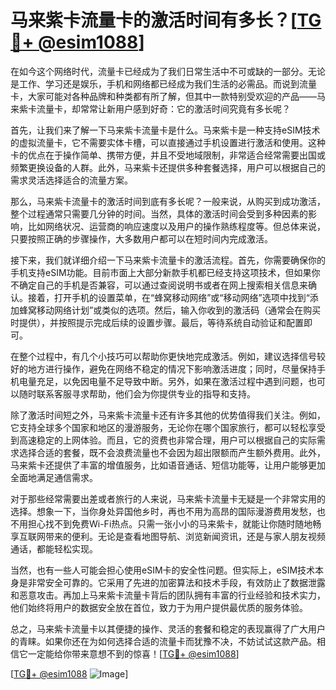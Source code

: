 # 马来紫卡流量卡的激活时间有多长？[[TG💪+ @esim1088](https://t.me/s/esim1088)]

在如今这个网络时代，流量卡已经成为了我们日常生活中不可或缺的一部分。无论是工作、学习还是娱乐，手机和网络都已经成为我们生活的必需品。而说到流量卡，大家可能对各种品牌和种类都有所了解，但其中一款特别受欢迎的产品——马来紫卡流量卡，却常常让新用户感到好奇：它的激活时间究竟有多长呢？

首先，让我们来了解一下马来紫卡流量卡是什么。马来紫卡是一种支持eSIM技术的虚拟流量卡，它不需要实体卡槽，可以直接通过手机设置进行激活和使用。这种卡的优点在于操作简单、携带方便，并且不受地域限制，非常适合经常需要出国或频繁更换设备的人群。此外，马来紫卡还提供多种套餐选择，用户可以根据自己的需求灵活选择适合的流量方案。

那么，马来紫卡流量卡的激活时间到底有多长呢？一般来说，从购买到成功激活，整个过程通常只需要几分钟的时间。当然，具体的激活时间会受到多种因素的影响，比如网络状况、运营商的响应速度以及用户的操作熟练程度等。但总体来说，只要按照正确的步骤操作，大多数用户都可以在短时间内完成激活。

接下来，我们就详细介绍一下马来紫卡流量卡的激活流程。首先，你需要确保你的手机支持eSIM功能。目前市面上大部分新款手机都已经支持这项技术，但如果你不确定自己的手机是否兼容，可以通过查阅说明书或者在网上搜索相关信息来确认。接着，打开手机的设置菜单，在“蜂窝移动网络”或“移动网络”选项中找到“添加蜂窝移动网络计划”或类似的选项。然后，输入你收到的激活码（通常会在购买时提供），并按照提示完成后续的设置步骤。最后，等待系统自动验证和配置即可。

在整个过程中，有几个小技巧可以帮助你更快地完成激活。例如，建议选择信号较好的地方进行操作，避免在网络不稳定的情况下影响激活进度；同时，尽量保持手机电量充足，以免因电量不足导致中断。另外，如果在激活过程中遇到问题，也可以随时联系客服寻求帮助，他们会为你提供专业的指导和支持。

除了激活时间短之外，马来紫卡流量卡还有许多其他的优势值得我们关注。例如，它支持全球多个国家和地区的漫游服务，无论你在哪个国家旅行，都可以轻松享受到高速稳定的上网体验。而且，它的资费也非常合理，用户可以根据自己的实际需求选择合适的套餐，既不会浪费流量也不会因为超出限额而产生额外费用。此外，马来紫卡还提供了丰富的增值服务，比如语音通话、短信功能等，让用户能够更加全面地满足通信需求。

对于那些经常需要出差或者旅行的人来说，马来紫卡流量卡无疑是一个非常实用的选择。想象一下，当你身处异国他乡时，再也不用为高昂的国际漫游费用发愁，也不用担心找不到免费Wi-Fi热点。只需一张小小的马来紫卡，就能让你随时随地畅享互联网带来的便利。无论是查看地图导航、浏览新闻资讯，还是与家人朋友视频通话，都能轻松实现。

当然，也有一些人可能会担心使用eSIM卡的安全性问题。但实际上，eSIM技术本身是非常安全可靠的。它采用了先进的加密算法和技术手段，有效防止了数据泄露和恶意攻击。再加上马来紫卡流量卡背后的团队拥有丰富的行业经验和技术实力，他们始终将用户的数据安全放在首位，致力于为用户提供最优质的服务体验。

总之，马来紫卡流量卡以其便捷的操作、灵活的套餐和稳定的表现赢得了广大用户的青睐。如果你还在为如何选择合适的流量卡而犹豫不决，不妨试试这款产品。相信它一定能给你带来意想不到的惊喜！[[TG💪+ @esim1088](https://t.me/s/esim1088)]

[[TG💪+ @esim1088](https://t.me/s/esim1088) ![Image](https://i.postimg.cc/4NQfJmqS/Snipaste-2025-05-13-00-14-12.png)]